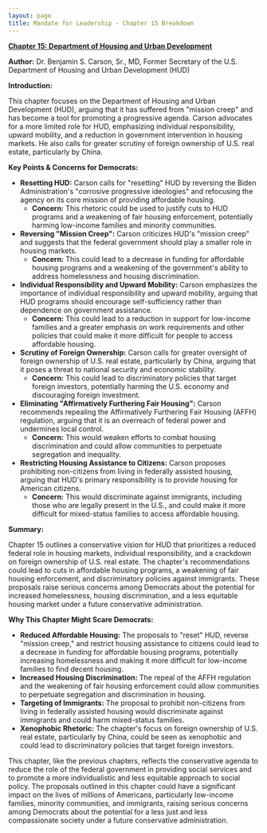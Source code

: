 ```yaml
---
layout: page
title: Mandate for Leadership - Chapter 15 Breakdown
---
```


**[Chapter 15: Department of Housing and Urban Development](../../documents/project_2025_chapters/chapter_15.pdf)**

**Author:** Dr. Benjamin S. Carson, Sr., MD, Former Secretary of the U.S. Department of Housing and Urban Development (HUD)

**Introduction:**

This chapter focuses on the Department of Housing and Urban Development (HUD), arguing that it has suffered from "mission creep" and has become a tool for promoting a progressive agenda. Carson advocates for a more limited role for HUD, emphasizing individual responsibility, upward mobility, and a reduction in government intervention in housing markets. He also calls for greater scrutiny of foreign ownership of U.S. real estate, particularly by China.

**Key Points & Concerns for Democrats:**

* **Resetting HUD:** Carson calls for "resetting" HUD by reversing the Biden Administration's "corrosive progressive ideologies" and refocusing the agency on its core mission of providing affordable housing.
    * **Concern:** This rhetoric could be used to justify cuts to HUD programs and a weakening of fair housing enforcement, potentially harming low-income families and minority communities.
* **Reversing "Mission Creep":** Carson criticizes HUD's "mission creep" and suggests that the federal government should play a smaller role in housing markets.
    * **Concern:** This could lead to a decrease in funding for affordable housing programs and a weakening of the government's ability to address homelessness and housing discrimination.
* **Individual Responsibility and Upward Mobility:** Carson emphasizes the importance of individual responsibility and upward mobility, arguing that HUD programs should encourage self-sufficiency rather than dependence on government assistance.
    * **Concern:** This could lead to a reduction in support for low-income families and a greater emphasis on work requirements and other policies that could make it more difficult for people to access affordable housing.
* **Scrutiny of Foreign Ownership:** Carson calls for greater oversight of foreign ownership of U.S. real estate, particularly by China, arguing that it poses a threat to national security and economic stability.
    * **Concern:** This could lead to discriminatory policies that target foreign investors, potentially harming the U.S. economy and discouraging foreign investment.
* **Eliminating "Affirmatively Furthering Fair Housing":** Carson recommends repealing the Affirmatively Furthering Fair Housing (AFFH) regulation, arguing that it is an overreach of federal power and undermines local control.
    * **Concern:** This would weaken efforts to combat housing discrimination and could allow communities to perpetuate segregation and inequality.
* **Restricting Housing Assistance to Citizens:** Carson proposes prohibiting non-citizens from living in federally assisted housing, arguing that HUD's primary responsibility is to provide housing for American citizens.
    * **Concern:** This would discriminate against immigrants, including those who are legally present in the U.S., and could make it more difficult for mixed-status families to access affordable housing.

**Summary:**

Chapter 15 outlines a conservative vision for HUD that prioritizes a reduced federal role in housing markets, individual responsibility, and a crackdown on foreign ownership of U.S. real estate. The chapter's recommendations could lead to cuts in affordable housing programs, a weakening of fair housing enforcement, and discriminatory policies against immigrants. These proposals raise serious concerns among Democrats about the potential for increased homelessness, housing discrimination, and a less equitable housing market under a future conservative administration.

**Why This Chapter Might Scare Democrats:**

* **Reduced Affordable Housing:** The proposals to "reset" HUD, reverse "mission creep," and restrict housing assistance to citizens could lead to a decrease in funding for affordable housing programs, potentially increasing homelessness and making it more difficult for low-income families to find decent housing.
* **Increased Housing Discrimination:** The repeal of the AFFH regulation and the weakening of fair housing enforcement could allow communities to perpetuate segregation and discrimination in housing.
* **Targeting of Immigrants:** The proposal to prohibit non-citizens from living in federally assisted housing would discriminate against immigrants and could harm mixed-status families.
* **Xenophobic Rhetoric:** The chapter's focus on foreign ownership of U.S. real estate, particularly by China, could be seen as xenophobic and could lead to discriminatory policies that target foreign investors.

This chapter, like the previous chapters, reflects the conservative agenda to reduce the role of the federal government in providing social services and to promote a more individualistic and less equitable approach to social policy. The proposals outlined in this chapter could have a significant impact on the lives of millions of Americans, particularly low-income families, minority communities, and immigrants, raising serious concerns among Democrats about the potential for a less just and less compassionate society under a future conservative administration. 
